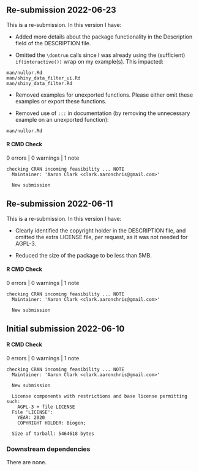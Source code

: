 ## Re-submission 2022-06-23
This is a re-submission. In this version I have:

* Added more details about the package functionality in the Description field of the DESCRIPTION file.

* Omitted the `\dontrun` calls since I was already using the (sufficient)
`if(interactive())` wrap on my example(s). This impacted:
```
man/nullor.Rd
man/shiny_data_filter_ui.Rd
man/shiny_data_filter.Rd
```
* Removed examples for unexported functions.
Please either omit these examples or export these functions.

* Removed use of `:::` in documentation (by removing the unnecessary example on an unexported function):
```
man/nullor.Rd
```

#### R CMD Check
0 errors | 0 warnings | 1 note
```
checking CRAN incoming feasibility ... NOTE
  Maintainer: 'Aaron Clark <clark.aaronchris@gmail.com>'
  
  New submission
```


## Re-submission 2022-06-11
This is a re-submission. In this version I have:

* Clearly identified the copyright holder in the DESCRIPTION file, and omitted the extra LICENSE file, per request,  as it was not needed for AGPL-3.
  
* Reduced the size of the package to be less than 5MB.
  
#### R CMD Check
0 errors | 0 warnings | 1 note
```
checking CRAN incoming feasibility ... NOTE
  Maintainer: 'Aaron Clark <clark.aaronchris@gmail.com>'
  
  New submission
```
## Initial submission 2022-06-10
#### R CMD Check
0 errors | 0 warnings | 1 note

```
checking CRAN incoming feasibility ... NOTE
  Maintainer: 'Aaron Clark <clark.aaronchris@gmail.com>'
  
  New submission
  
  License components with restrictions and base license permitting such:
    AGPL-3 + file LICENSE
  File 'LICENSE':
    YEAR: 2020
    COPYRIGHT HOLDER: Biogen;
  
  Size of tarball: 5464618 bytes
```
### Downstream dependencies

There are none.
